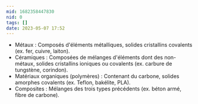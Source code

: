 ```yaml
---
mid: 1682358447830
nid: 0
tags: []
date: 2023-05-07 17:52
---
```

-   Métaux : Composés d'éléments métalliques, solides cristallins covalents (ex. fer, cuivre, laiton).
-   Céramiques : Composées de mélanges d'éléments dont des non-métaux, solides cristallins ioniques ou covalents (ex. carbure de tungstène, corindon).
-   Matériaux organiques (polymères) : Contenant du carbone, solides amorphes covalents (ex. Teflon, bakélite, PLA).
-   Composites : Mélanges des trois types précédents (ex. béton armé, fibre de carbone).

